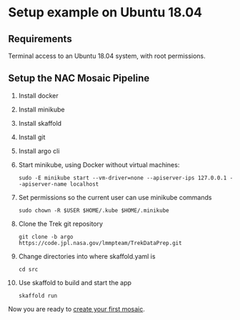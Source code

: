# Setup example on Ubuntu 18.04

## Requirements
Terminal access to an Ubuntu 18.04 system, with root permissions.

## Setup the NAC Mosaic Pipeline
1. Install docker
1. Install minikube
1. Install skaffold
1. Install git
1. Install argo cli
1. Start minikube, using Docker without virtual machines:

    `sudo -E minikube start --vm-driver=none --apiserver-ips 127.0.0.1 --apiserver-name localhost`
    
1. Set permissions so the current user can use minikube commands

    `sudo chown -R $USER $HOME/.kube $HOME/.minikube`
    
1. Clone the Trek git repository

    `git clone -b argo https://code.jpl.nasa.gov/lmmpteam/TrekDataPrep.git`
1. Change directories into where skaffold.yaml is

    `cd src`
1. Use skaffold to build and start the app

    `skaffold run`

Now you are ready to [create your first mosaic](README_SSTMP.md#creating_a_mosaic).
